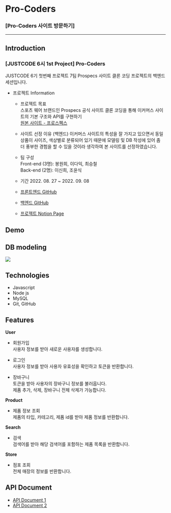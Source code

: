 # Pro-Coders
### [Pro-Coders 사이트 방문하기]

---

## Introduction

### [JUSTCODE 6시 1st Project] Pro-Coders     

JUSTCODE 6기 첫번째 프로젝트 7팀 Prospecs 사이트 클론 코딩 프로젝트의 백엔드 세션입니다.    

- 프로젝트 Information     
  - 프로젝트 목표       
    스포츠 웨어 브랜드인 Prospecs 공식 사이트 클론 코딩을 통해 이커머스 사이트의 기본 구조와 API를 구현하기    
    [원본 사이트 - 프로스펙스](https://www.prospecs.com/)   
  
  - 사이트 선정 이유 (백엔드)
    이커머스 사이트의 특성을 잘 가지고 있으면서 동일 상품이 사이즈, 색상별로 분류되어 있기 때문에 모델링 및 DB 작성에 있어 좀 더 풍부한 경험을 할 수 있을 것이라 생각하여 본 사이트를 선정하였습니다. 

  - 팀 구성   
    Front-end (3명): 봉원희, 이다익, 최승철   
    Back-end (2명): 이신희, 조윤식  
  
  - 기간 2022. 08. 27 ~ 2022. 09. 08
  
  - [프론트엔드 GitHub](https://github.com/wecode-bootcamp-korea/justcode-6-1st-pro-coders-front)   
  - [백엔드 GitHub](https://github.com/wecode-bootcamp-korea/justcode-6-1st-pro-coders-back)   
  - [프로젝트 Notion Page](https://www.notion.so/wecode/7team-Pro-Coders-6ed4512003274604aac55e2ee781e953)   
  
## Demo

## DB modeling

<img src = "https://user-images.githubusercontent.com/107532513/188799644-ddb8932d-c2f7-4ead-9ed2-8638218efd4e.png">

## Technologies

- Javascript
- Node js
- MySQL
- Git, GitHub

## Features

**User**

- 회원가입   
  사용자 정보를 받아 새로운 사용자를 생성합니다.
  
- 로그인   
  사용자 정보를 받아 사용자 유효성을 확인하고 토큰을 반환합니다.
  
- 장바구니   
  토큰을 받아 사용자의 장바구니 정보를 불러옵니다.    
  제품 추가, 삭제, 장바구니 전체 삭제가 가능합니다.

**Product**

- 제품 정보 조회   
  제품의 타입, 카테고리, 제품 id를 받아 제품 정보를 반환합니다.

**Search**

- 검색   
  검색어를 받아 해당 검색어를 포함하는 제품 목록을 반환합니다.

**Store**

- 점포 조회   
  전체 매장의 정보를 반환합니다.

## API Document

- [API Document 1](https://documenter.getpostman.com/view/23155227/VUxSsm3G)   
- [API Document 2](https://documenter.getpostman.com/view/22725460/VV56Lse1#dcb1bd31-4612-4794-abc0-e41d6723de22)
